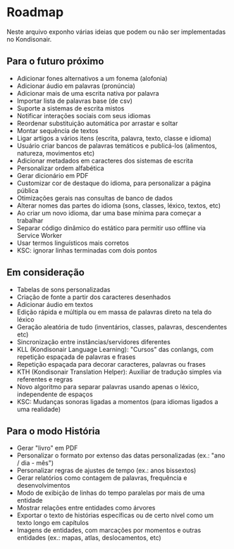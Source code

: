 # Roadmap

Neste arquivo exponho várias ideias que podem ou não ser implementadas no Kondisonair.

## Para o futuro próximo
- Adicionar fones alternativos a um fonema (alofonia)
- Adicionar áudio em palavras (pronúncia)
- Adicionar mais de uma escrita nativa por palavra
- Importar lista de palavras base (de csv)
- Suporte a sistemas de escrita mistos
- Notificar interações sociais com seus idiomas
- Reordenar substituição automática por arrastar e soltar
- Montar sequência de textos
- Ligar artigos a vários itens (escrita, palavra, texto, classe e idioma)
- Usuário criar bancos de palavras temáticos e publicá-los (alimentos, natureza, movimentos etc)
- Adicionar metadados em caracteres dos sistemas de escrita
- Personalizar ordem alfabética
- Gerar dicionário em PDF
- Customizar cor de destaque do idioma, para personalizar a página pública
- Otimizações gerais nas consultas de banco de dados
- Alterar nomes das partes do idioma (sons, classes, léxico, textos, etc)
- Ao criar um novo idioma, dar uma base mínima para começar a trabalhar
- Separar código dinâmico do estático para permitir uso offline via Service Worker
- Usar termos linguísticos mais corretos
- KSC: ignorar linhas terminadas com dois pontos

## Em consideração
- Tabelas de sons personalizadas
- Criação de fonte a partir dos caracteres desenhados
- Adicionar áudio em textos
- Edição rápida e múltipla ou em massa de palavras direto na tela do léxico
- Geração aleatória de tudo (inventários, classes, palavras, descendentes etc)
- Sincronização entre instâncias/servidores diferentes
- KLL (Kondisonair Language Learning): "Cursos" das conlangs, com repetição espaçada de palavras e frases
- Repetição espaçada para decorar caracteres, palavras ou frases
- KTH (Kondisonair Translation Helper): Auxiliar de tradução simples via referentes e regras
- Novo algoritmo para separar palavras usando apenas o léxico, independente de espaços
- KSC: Mudanças sonoras ligadas a momentos (para idiomas ligados a uma realidade)

## Para o modo História
- Gerar "livro" em PDF
- Personalizar o formato por extenso das datas personalizadas (ex.: "ano / dia - mês")
- Personalizar regras de ajustes de tempo (ex.: anos bissextos)
- Gerar relatórios como contagem de palavras, frequência e desenvolvimentos
- Modo de exibição de linhas do tempo paralelas por mais de uma entidade
- Mostrar relações entre entidades como árvores
- Exportar o texto de histórias específicas ou de certo nível como um texto longo em capítulos
- Imagens de entidades, com marcações por momentos e outras entidades (ex.: mapas, atlas, deslocamentos, etc)

